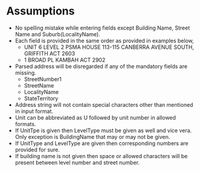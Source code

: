 # Assumptions


- No spelling mistake while entering fields except Building Name, Street Name and Suburb(LocalityName).
- Each field is provided in the same order as provided in examples below,
  + UNIT 6 LEVEL 2 PSMA HOUSE 113-115 CANBERRA AVENUE SOUTH, GRIFFITH ACT 2603
  + 1 BROAD PL KAMBAH ACT 2902
- Parsed address will be disregarded if any of the mandatory fields are missing.
  + StreetNumber1
  + StreetName
  + LocalityName
  + StateTerritory
- Address string will not contain special characters other than mentioned in input format.
- Unit can be abbreviated as U followed by unit number in allowed formats.
- If UnitTpe is given then LevelType must be given as well and vice vera. Only exception is BuildingName that may or may not be given.
- If UnitType and LevelType are given then corresponding numbers are provided for sure. 
- If building name is not given then space or allowed characters will be present between level number and street number.